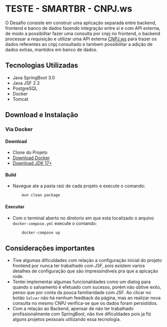 # TESTE - SMARTBR - CNPJ.ws

O Desafio consiste em construir uma aplicação separada entre backend, frontend e banco de dados fazendo integração entre si e com API externa, de modo a possibilitar fazer uma consulta por cnpj no frontend, o backend processar a requisição e utilizar uma API externa <a href="https://www.cnpj.ws/" target="_blank">CNPJ.ws</a> para trazer os dados referentes ao cnpj consultado e tambem possibilitar a adição de dados extras, mantidos em banco de dados.
<br>
## Tecnologias Utilizadas
 * Java SpringBoot 3.0
 * Java JSF 2.3
 * PostgreSQL
 * Docker
 * Tomcat
## Download e Instalação

### Via Docker
#### Download

* Clone do Projeto
* <a href="https://docs.docker.com/desktop/" target="_blank">Download Docker</a>
* <a href="https://www.oracle.com/java/technologies/javase/jdk17-archive-downloads.html" target="_blank">Download JDK 17+</a>

#### Build
* Navegue ate a pasta raiz de cada projeto e execute o comando:
    ```bash 
        mvn clean package
    ```
#### Executar
* Com o terminal aberto no diretorio em que esta localizado o arquivo `docker-compose.yml` execute o comando:
    ```bash
        docker-compose up
    ```
## Considerações importantes
* Tive algumas dificuldades com relação a configuração inicial do projeto frontend por nunca ter trabalhado com JSF, pois existem varios detalhes de configuração que são impressindiveis pra que a apicação rode.
* Tentei implementar algumas funcionalidades como um dialog para quando o salvamento é efetuado com sucesso, porém não obtive exito, penso que por conta da pouca familiaridade com JSF. Ao clicar no botão `Salvar` não há nenhum feedback da página, mas ao realizar nova consulta no mesmo CNPJ verifica-se que os dados foram persistidos.
* Com a relação ao Backend, apensar de não ter trabalhado profissionalmente com SpringBoot, não tive dificuldades pois ja fiz alguns projetos pessoais utilizando essa tecnologia.



